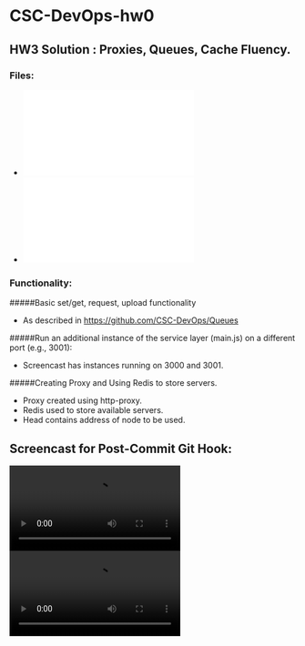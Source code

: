 # CSC-DevOps-hw0


## HW3 Solution : Proxies, Queues, Cache Fluency.
### Files:
* ![Alt text](/main.js)
* ![Alt text](/proxy.js)

### Functionality:

#####Basic set/get, request, upload functionality
* As described in https://github.com/CSC-DevOps/Queues

#####Run an additional instance of the service layer (main.js) on a different port (e.g., 3001):
* Screencast has instances running on 3000 and 3001.

#####Creating Proxy and Using Redis to store servers.
* Proxy created using http-proxy. 
* Redis used to store available servers.
* Head contains address of node to be used.


## Screencast for Post-Commit Git Hook:
![ScreenCast](/HW-3.mov)
![ScreenCast](/HW3-Recent.mov)